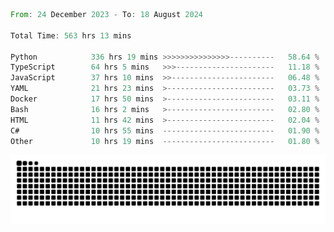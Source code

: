 <!--START_SECTION:waka-->

```rust
From: 24 December 2023 - To: 18 August 2024

Total Time: 563 hrs 13 mins

Python            336 hrs 19 mins >>>>>>>>>>>>>>>----------   58.64 %
TypeScript        64 hrs 5 mins   >>>----------------------   11.18 %
JavaScript        37 hrs 10 mins  >>-----------------------   06.48 %
YAML              21 hrs 23 mins  >------------------------   03.73 %
Docker            17 hrs 50 mins  >------------------------   03.11 %
Bash              16 hrs 2 mins   >------------------------   02.80 %
HTML              11 hrs 42 mins  >------------------------   02.04 %
C#                10 hrs 55 mins  -------------------------   01.90 %
Other             10 hrs 19 mins  -------------------------   01.80 %
```

<!--END_SECTION:waka-->


<picture>
  <source media="(prefers-color-scheme: dark)" srcset="https://raw.githubusercontent.com/jeerawut97/jeerawut97/output/github-contribution-grid-snake.svg">
  <img alt="github contribution grid snake animation" src="https://raw.githubusercontent.com/jeerawut97/jeerawut97/output/github-contribution-grid-snake.svg">
</picture>
